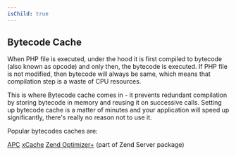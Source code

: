 ```yaml
---
isChild: true
---
```


## Bytecode Cache

When PHP file is executed, under the hood it is first compiled to bytecode (also known as opcode) and only then, the bytecode is executed.
If PHP file is not modified, then bytecode will always be same, which means that compilation step is a waste of CPU resources.

This is where Bytecode cache comes in - it prevents redundant compilation by storing bytecode in memory and reusing it on successive calls.
Setting up bytecode cache is a matter of minutes and your application will speed up significantly, there's really no reason not to use it.

Popular bytecodes caches are:

[APC](http://php.net/manual/en/book.apc.php)
[xCache](http://xcache.lighttpd.net/)
[Zend Optimizer+](http://www.zend.com/products/server/) (part of Zend Server package)